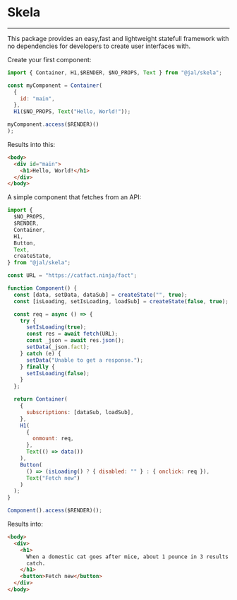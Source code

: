 # Skela

---

This package provides an easy,fast and lightweight statefull framework with no dependencies for developers to create user interfaces with.

Create your first component:

```javascript
import { Container, H1,$RENDER, $NO_PROPS, Text } from "@jal/skela";

const myComponent = Container(
  {
    id: "main",
  },
  H1($NO_PROPS, Text("Hello, World!"));

myComponent.access($RENDER)()
);
```

Results into this:

```html
<body>
  <div id="main">
    <h1>Hello, World!</h1>
  </div>
</body>
```

A simple component that fetches from an API:

```javascript
import {
  $NO_PROPS,
  $RENDER,
  Container,
  H1,
  Button,
  Text,
  createState,
} from "@jal/skela";

const URL = "https://catfact.ninja/fact";

function Component() {
  const [data, setData, dataSub] = createState("", true);
  const [isLoading, setIsLoading, loadSub] = createState(false, true);

  const req = async () => {
    try {
      setIsLoading(true);
      const res = await fetch(URL);
      const _json = await res.json();
      setData(_json.fact);
    } catch (e) {
      setData("Unable to get a response.");
    } finally {
      setIsLoading(false);
    }
  };

  return Container(
    {
      subscriptions: [dataSub, loadSub],
    },
    H1(
      {
        onmount: req,
      },
      Text(() => data())
    ),
    Button(
      () => (isLoading() ? { disabled: "" } : { onclick: req }),
      Text("Fetch new")
    )
  );
}

Component().access($RENDER)();
```

Results into:

```html
<body>
  <div>
    <h1>
      When a domestic cat goes after mice, about 1 pounce in 3 results in a
      catch.
    </h1>
    <button>Fetch new</button>
  </div>
</body>
```
